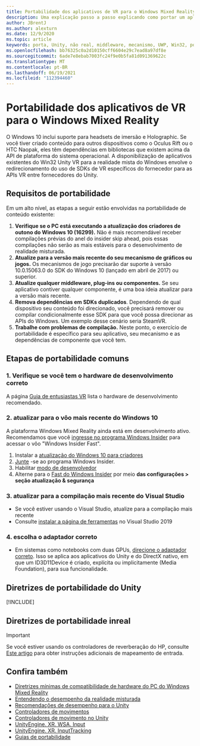 ```yaml
---
title: Portabilidade dos aplicativos de VR para o Windows Mixed Reality
description: Uma explicação passo a passo explicando como portar um aplicativo de imersão existente para a realidade mista do Windows.
author: JBrentJ
ms.author: alexturn
ms.date: 12/9/2020
ms.topic: article
keywords: porta, Unity, não real, middleware, mecanismo, UWP, Win32, portabilidade, 1º de HoloLens, headset de realidade misturada, headset de realidade mista do Windows, migração, Windows 10, mapeamento de entrada,
ms.openlocfilehash: bb76325c0a2d10150cff6604e29c7ead8a97df8e
ms.sourcegitcommit: 6ade7e8ebab7003fc24f9e0b5fa81d091369622c
ms.translationtype: MT
ms.contentlocale: pt-BR
ms.lasthandoff: 06/19/2021
ms.locfileid: "112394460"
---
```

# <a name="porting-vr-apps-to-windows-mixed-reality"></a>Portabilidade dos aplicativos de VR para o Windows Mixed Reality

O Windows 10 inclui suporte para headsets de imersão e Holographic. Se você tiver criado conteúdo para outros dispositivos como o Oculus Rift ou o HTC Naopak, eles têm dependências em bibliotecas que existem acima da API de plataforma do sistema operacional. A disponibilização de aplicativos existentes do Win32 Unity VR para a realidade mista do Windows envolve o redirecionamento do uso de SDKs de VR específicos do fornecedor para as APIs VR entre fornecedores do Unity.

## <a name="porting-requirements"></a>Requisitos de portabilidade

Em um alto nível, as etapas a seguir estão envolvidas na portabilidade de conteúdo existente:
1. **Verifique se o PC está executando a atualização dos criadores de outono do Windows 10 (16299).** Não é mais recomendável receber compilações prévias do anel do insider skip ahead, pois essas compilações não serão as mais estáveis para o desenvolvimento de realidade misturada.
2. **Atualize para a versão mais recente do seu mecanismo de gráficos ou jogos.** Os mecanismos de jogo precisarão dar suporte à versão 10.0.15063.0 do SDK do Windows 10 (lançado em abril de 2017) ou superior.
3. **Atualize qualquer middleware, plug-ins ou componentes.** Se seu aplicativo contiver qualquer componente, é uma boa ideia atualizar para a versão mais recente.
4. **Remova dependências em SDKs duplicados**. Dependendo de qual dispositivo seu conteúdo foi direcionado, você precisará remover ou compilar condicionalmente esse SDK para que você possa direcionar as APIs do Windows. Um exemplo desse cenário seria SteamVR.
5. **Trabalhe com problemas de compilação.** Neste ponto, o exercício de portabilidade é específico para seu aplicativo, seu mecanismo e as dependências de componente que você tem.

## <a name="common-porting-steps"></a>Etapas de portabilidade comuns

### <a name="1-make-sure-you-have-the-right-development-hardware"></a>1. Verifique se você tem o hardware de desenvolvimento correto

A página [Guia de entusiastas VR](/windows/mixed-reality/enthusiast-guide/windows-mixed-reality-minimum-pc-hardware-compatibility-guidelines) lista o hardware de desenvolvimento recomendado.

### <a name="2-upgrade-to-the-latest-flight-of-windows-10"></a>2. atualizar para o vôo mais recente do Windows 10

A plataforma Windows Mixed Reality ainda está em desenvolvimento ativo. Recomendamos que você [ingresse no programa Windows Insider](https://insider.windows.com/) para acessar o vôo "Windows Insider Fast".
1. Instalar a [atualização do Windows 10 para criadores](https://www.microsoft.com/software-download/windows10)
2. [Junte](https://insider.windows.com/) -se ao programa Windows Insider.
3. Habilitar [modo de desenvolvedor](/windows/uwp/get-started/enable-your-device-for-development)
4. Alterne para o [Fast do Windows Insider](/archive/blogs/uktechnet/joining-insider-preview) por meio **das configurações > seção atualização & segurança**

### <a name="3-upgrade-to-the-most-recent-build-of-visual-studio"></a>3. atualizar para a compilação mais recente do Visual Studio
* Se você estiver usando o Visual Studio, atualize para a compilação mais recente
* Consulte [instalar a página de ferramentas](../install-the-tools.md#installation-checklist) no Visual Studio 2019

### <a name="4-choose-the-correct-adapter"></a>4. escolha o adaptador correto
* Em sistemas como notebooks com duas GPUs, [direcione o adaptador correto](../native/rendering-in-directx.md#hybrid-graphics-pcs-and-mixed-reality-applications). Isso se aplica aos aplicativos do Unity e do DirectX nativo, em que um ID3D11Device é criado, explícita ou implicitamente (Media Foundation), para sua funcionalidade.

## <a name="unity-porting-guidance"></a>Diretrizes de portabilidade do Unity

[!INCLUDE[](includes/unity-porting-guidance.md)]

## <a name="unreal-porting-guidance"></a>Diretrizes de portabilidade inreal

> [!IMPORTANT]
> Se você estiver usando os controladores de reverberação do HP, consulte [Este artigo](../unreal/unreal-reverb-g2-controllers.md) para obter instruções adicionais de mapeamento de entrada.

## <a name="see-also"></a>Confira também
* [Diretrizes mínimas de compatibilidade de hardware do PC do Windows Mixed Reality](/windows/mixed-reality/enthusiast-guide/windows-mixed-reality-minimum-pc-hardware-compatibility-guidelines)
* [Entendendo o desempenho da realidade misturada](../platform-capabilities-and-apis/understanding-performance-for-mixed-reality.md)
* [Recomendações de desempenho para o Unity](../unity/performance-recommendations-for-unity.md)
* [Controladores de movimentos](../../design/motion-controllers.md)
* [Controladores de movimento no Unity](../unity/motion-controllers-in-unity.md)
* [UnityEngine. XR. WSA. Input](https://docs.unity3d.com/ScriptReference/XR.WSA.Input.InteractionManager.html)
* [UnityEngine. XR. InputTracking](https://docs.unity3d.com/ScriptReference/XR.InputTracking.html)
* [Guias de portabilidade](porting-guides.md)